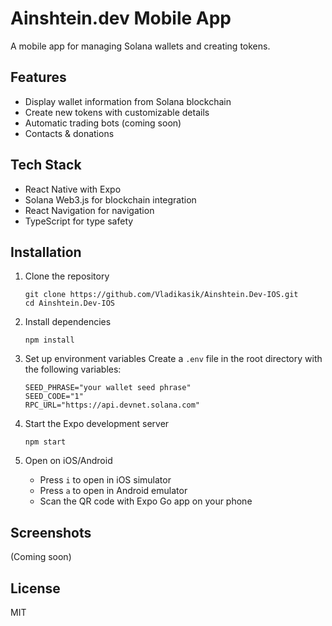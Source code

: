 # Ainshtein.dev Mobile App

A mobile app for managing Solana wallets and creating tokens.

## Features

- Display wallet information from Solana blockchain
- Create new tokens with customizable details
- Automatic trading bots (coming soon)
- Contacts & donations

## Tech Stack

- React Native with Expo
- Solana Web3.js for blockchain integration
- React Navigation for navigation
- TypeScript for type safety

## Installation

1. Clone the repository
   ```
   git clone https://github.com/Vladikasik/Ainshtein.Dev-IOS.git
   cd Ainshtein.Dev-IOS
   ```

2. Install dependencies
   ```
   npm install
   ```

3. Set up environment variables
   Create a `.env` file in the root directory with the following variables:
   ```
   SEED_PHRASE="your wallet seed phrase"
   SEED_CODE="1"
   RPC_URL="https://api.devnet.solana.com"
   ```

4. Start the Expo development server
   ```
   npm start
   ```

5. Open on iOS/Android
   - Press `i` to open in iOS simulator
   - Press `a` to open in Android emulator
   - Scan the QR code with Expo Go app on your phone

## Screenshots

(Coming soon)

## License

MIT 